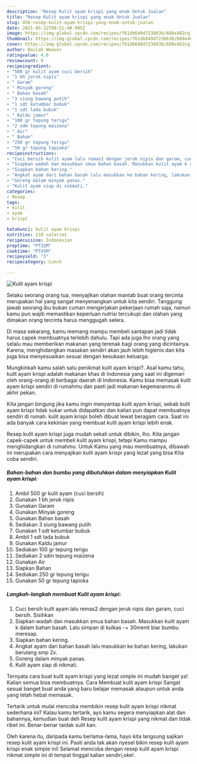 ```yaml
---
description: "Resep Kulit ayam krispi yang enak Untuk Jualan"
title: "Resep Kulit ayam krispi yang enak Untuk Jualan"
slug: 456-resep-kulit-ayam-krispi-yang-enak-untuk-jualan
date: 2021-05-22T09:51:40.995Z
image: https://img-global.cpcdn.com/recipes/f61db649d7236636/680x482cq70/kulit-ayam-krispi-foto-resep-utama.jpg
thumbnail: https://img-global.cpcdn.com/recipes/f61db649d7236636/680x482cq70/kulit-ayam-krispi-foto-resep-utama.jpg
cover: https://img-global.cpcdn.com/recipes/f61db649d7236636/680x482cq70/kulit-ayam-krispi-foto-resep-utama.jpg
author: Beulah Weaver
ratingvalue: 4.6
reviewcount: 9
recipeingredient:
- "500 gr kulit ayam cuci bersih"
- "1 bh jeruk nipis"
- " Garam"
- " Minyak goreng"
- " Bahan basah"
- "3 siung bawang putih"
- "1 sdt ketumbar bubuk"
- "1 sdt lada bubuk"
- " Kaldu jamur"
- "100 gr tepung terigu"
- "2 sdm tepung maizena"
- " Air"
- " Bahan"
- "250 gr tepung terigu"
- "50 gr tepung tapioka"
recipeinstructions:
- "Cuci bersih kulit ayam lalu remas2 dengan jeruk nipis dan garam, cuci bersih. Sisihkan"
- "Siapkan wadah dan masukkan smua bahan basah. Masukkan kulit ayam k dalam bahan basah. Lalu simpan di kulkas -+ 30menit biar bumbu meresap."
- "Siapkan bahan kering."
- "Angkat ayam dari bahan basah lalu masukkan ke bahan kering, lakukan berulang smp 2x."
- "Goreng dalam minyak panas."
- "Kulit ayam siap di nikmati."
categories:
- Resep
tags:
- kulit
- ayam
- krispi

katakunci: kulit ayam krispi 
nutrition: 210 calories
recipecuisine: Indonesian
preptime: "PT32M"
cooktime: "PT45M"
recipeyield: "3"
recipecategory: Lunch

---
```



![Kulit ayam krispi](https://img-global.cpcdn.com/recipes/f61db649d7236636/680x482cq70/kulit-ayam-krispi-foto-resep-utama.jpg)

Selaku seorang orang tua, menyajikan olahan mantab buat orang tercinta merupakan hal yang sangat menyenangkan untuk kita sendiri. Tanggung jawab seorang ibu bukan cuman mengerjakan pekerjaan rumah saja, namun kamu pun wajib memastikan keperluan nutrisi tercukupi dan olahan yang dimakan orang tercinta harus menggugah selera.

Di masa  sekarang, kamu memang mampu membeli santapan jadi tidak harus capek membuatnya terlebih dahulu. Tapi ada juga lho orang yang selalu mau memberikan makanan yang terenak bagi orang yang dicintainya. Karena, menghidangkan masakan sendiri akan jauh lebih higienis dan kita juga bisa menyesuaikan sesuai dengan kesukaan keluarga. 



Mungkinkah kamu salah satu penikmat kulit ayam krispi?. Asal kamu tahu, kulit ayam krispi adalah makanan khas di Indonesia yang saat ini digemari oleh orang-orang di berbagai daerah di Indonesia. Kamu bisa memasak kulit ayam krispi sendiri di rumahmu dan pasti jadi makanan kegemaranmu di akhir pekan.

Kita jangan bingung jika kamu ingin menyantap kulit ayam krispi, sebab kulit ayam krispi tidak sukar untuk didapatkan dan kalian pun dapat membuatnya sendiri di rumah. kulit ayam krispi boleh dibuat lewat beragam cara. Saat ini ada banyak cara kekinian yang membuat kulit ayam krispi lebih enak.

Resep kulit ayam krispi juga mudah sekali untuk dibikin, lho. Kita jangan capek-capek untuk membeli kulit ayam krispi, tetapi Kamu mampu menghidangkan di rumahmu. Untuk Kamu yang mau membuatnya, dibawah ini merupakan cara menyajikan kulit ayam krispi yang lezat yang bisa Kita coba sendiri.

<!--inarticleads1-->

##### Bahan-bahan dan bumbu yang dibutuhkan dalam menyiapkan Kulit ayam krispi:

1. Ambil 500 gr kulit ayam (cuci bersih)
1. Gunakan 1 bh jeruk nipis
1. Gunakan  Garam
1. Gunakan  Minyak goreng
1. Gunakan  Bahan basah
1. Sediakan 3 siung bawang putih
1. Gunakan 1 sdt ketumbar bubuk
1. Ambil 1 sdt lada bubuk
1. Gunakan  Kaldu jamur
1. Sediakan 100 gr tepung terigu
1. Sediakan 2 sdm tepung maizena
1. Gunakan  Air
1. Siapkan  Bahan
1. Sediakan 250 gr tepung terigu
1. Gunakan 50 gr tepung tapioka




<!--inarticleads2-->

##### Langkah-langkah membuat Kulit ayam krispi:

1. Cuci bersih kulit ayam lalu remas2 dengan jeruk nipis dan garam, cuci bersih. Sisihkan
1. Siapkan wadah dan masukkan smua bahan basah. Masukkan kulit ayam k dalam bahan basah. Lalu simpan di kulkas -+ 30menit biar bumbu meresap.
1. Siapkan bahan kering.
1. Angkat ayam dari bahan basah lalu masukkan ke bahan kering, lakukan berulang smp 2x.
1. Goreng dalam minyak panas.
1. Kulit ayam siap di nikmati.




Ternyata cara buat kulit ayam krispi yang lezat simple ini mudah banget ya! Kalian semua bisa membuatnya. Cara Membuat kulit ayam krispi Sangat sesuai banget buat anda yang baru belajar memasak ataupun untuk anda yang telah hebat memasak.

Tertarik untuk mulai mencoba membikin resep kulit ayam krispi nikmat sederhana ini? Kalau kamu tertarik, ayo kamu segera menyiapkan alat dan bahannya, kemudian buat deh Resep kulit ayam krispi yang nikmat dan tidak ribet ini. Benar-benar taidak sulit kan. 

Oleh karena itu, daripada kamu berlama-lama, hayo kita langsung sajikan resep kulit ayam krispi ini. Pasti anda tak akan nyesel bikin resep kulit ayam krispi enak simple ini! Selamat mencoba dengan resep kulit ayam krispi nikmat simple ini di tempat tinggal kalian sendiri,oke!.

